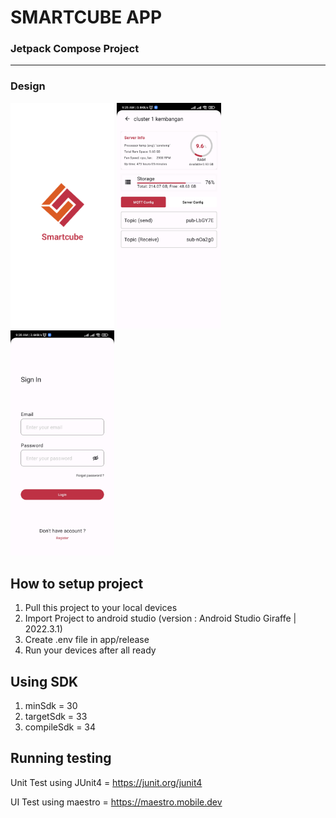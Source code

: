 # SMARTCUBE APP
### Jetpack Compose Project
---------------------------
### Design 
<div float="left">
  <img src='https://github.com/PPI-Capstone-Project/smartcube_app/blob/dev/screen/Splash%20screen.png?raw=true' width="33%">
  <img src='https://github.com/PPI-Capstone-Project/smartcube_app/blob/dev/screen/detail-server.jpg?raw=true' width="33%">
  <img src='https://github.com/PPI-Capstone-Project/smartcube_app/blob/dev/screen/login.jpg?raw=true' width="33%">
</div>

## How to setup project
1. Pull this project to your local devices
2. Import Project to android studio (version : Android Studio Giraffe | 2022.3.1)
3. Create .env file in app/release
4. Run your devices after all ready

## Using SDK
1. minSdk = 30
2. targetSdk = 33
3. compileSdk = 34

## Running testing 
Unit Test using JUnit4 = https://junit.org/junit4

UI Test using maestro = https://maestro.mobile.dev
